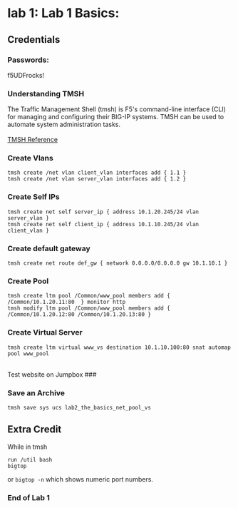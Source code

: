 # lab 1: Lab 1 Basics:

## Credentials
  ### Passwords:
f5UDFrocks!

### Understanding TMSH
The Traffic Management Shell (tmsh) is F5's command-line interface (CLI) for managing and configuring their BIG-IP systems. 
TMSH can be used to automate system administration tasks.
<br>
<br>[TMSH Reference](https://clouddocs.f5.com/cli/tmsh-reference/latest/)

### Create Vlans
```
tmsh create /net vlan client_vlan interfaces add { 1.1 }
tmsh create /net vlan server_vlan interfaces add { 1.2 }
```

### Create Self IPs
```
tmsh create net self server_ip { address 10.1.20.245/24 vlan server_vlan }
tmsh create net self client_ip { address 10.1.10.245/24 vlan client_vlan }
```

### Create default gateway
```
tmsh create net route def_gw { network 0.0.0.0/0.0.0.0 gw 10.1.10.1 }
```

### Create Pool
```
tmsh create ltm pool /Common/www_pool members add { /Common/10.1.20.11:80  } monitor http
tmsh modify ltm pool /Common/www_pool members add { /Common/10.1.20.12:80 /Common/10.1.20.13:80 }
```

### Create Virtual Server
```
tmsh create ltm virtual www_vs destination 10.1.10.100:80 snat automap pool www_pool
```

<br>Test website on Jumpbox ###

### Save an Archive
```
tmsh save sys ucs lab2_the_basics_net_pool_vs
```

## Extra Credit
While in tmsh
```
run /util bash
bigtop
```
or `bigtop -n` which shows numeric port numbers.

### End of Lab 1



